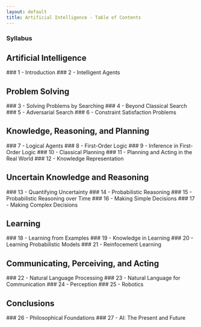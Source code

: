 ```yaml
---
layout: default
title: Artificial Intelligence - Table of Contents
---
```


### Syllabus
<h2 class="section">Artificial Intelligence</h2>
### 1 - Introduction
### 2 - Intelligent Agents
<h2 class="section">Problem Solving</h2>
### 3 - Solving Problems by Searching
### 4 - Beyond Classical Search
### 5 - Adversarial Search
### 6 - Constraint Satisfaction Problems
<h2 class="section">Knowledge, Reasoning, and Planning</h2>
### 7 - Logical Agents
### 8 - First-Order Logic
### 9 - Inference in First-Order Logic
### 10 - Classical Planning
### 11 - Planning and Acting in the Real World
### 12 - Knowledge Representation
<h2 class="section">Uncertain Knowledge and Reasoning</h2>
### 13 - Quantifying Uncertainty
### 14 - Probabilistic Reasoning
### 15 - Probabilistic Reasoning over Time
### 16 - Making Simple Decisions
### 17 - Making Complex Decisions
<h2 class="section">Learning</h2>
### 18 - Learning from Examples
### 19 - Knowledge in Learning
### 20 - Learning Probabilistic Models
### 21 - Reinfocement Learning
<h2 class="section">Communicating, Perceiving, and Acting</h2>
### 22 - Natural Language Processing
### 23 - Natural Language for Communication
### 24 - Perception
### 25 - Robotics
<h2 class="section">Conclusions</h2>
### 26 - Philosophical Foundations
### 27 - AI: The Present and Future